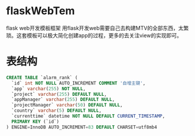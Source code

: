 # flaskWebTem
flask web开发模板框架
用flask开发web需要自己去构建MTV的全部东西，太繁琐。这套模板可以极大简化创建app的过程，更多的去关注view的实现即可。

# 表结构
```sql
CREATE TABLE `alarm_rank` (
  `id` int NOT NULL AUTO_INCREMENT COMMENT '自增主键',
  `app` varchar(255) NOT NULL,
  `project` varchar(255) DEFAULT NULL,
  `appManager` varchar(255) DEFAULT NULL,
  `projectManager` varchar(50) DEFAULT NULL,
  `country` varchar(5) DEFAULT NULL,
  `currenttime` datetime NOT NULL DEFAULT CURRENT_TIMESTAMP,
  PRIMARY KEY (`id`)
) ENGINE=InnoDB AUTO_INCREMENT=83 DEFAULT CHARSET=utf8mb4
```
